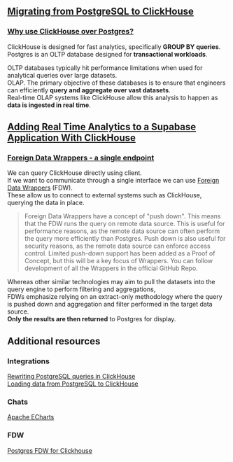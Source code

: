 ## [Migrating from PostgreSQL to ClickHouse](https://clickhouse.com/docs/en/migrations/postgresql/overview)
### [Why use ClickHouse over Postgres?](https://clickhouse.com/docs/en/migrations/postgresql/overview#why-use-clickhouse-over-postgres)
ClickHouse is designed for fast analytics, specifically **GROUP BY queries**.   
Postgres is an OLTP database designed for **transactional workloads**.   

OLTP databases typically hit performance limitations when used for analytical queries over large datasets.   
OLAP. The primary objective of these databases is to ensure that engineers can efficiently **query and aggregate over vast datasets**.    
Real-time OLAP systems like ClickHouse allow this analysis to happen as **data is ingested in real time**.

## [Adding Real Time Analytics to a Supabase Application With ClickHouse](https://clickhouse.com/blog/adding-real-time-analytics-to-a-supabase-application)
### [Foreign Data Wrappers - a single endpoint](https://clickhouse.com/blog/adding-real-time-analytics-to-a-supabase-application#foreign-data-wrappers---a-single-endpoint)
We can query ClickHouse directly using client.    
If we want to communicate through a single interface we can use [Foreign Data Wrappers](https://supabase.com/blog/postgres-foreign-data-wrappers-rust) (FDW).    
These allow us to connect to external systems such as ClickHouse, querying the data in place.  

> Foreign Data Wrappers have a concept of "push down". This means that the FDW runs the query on remote data source. This is useful for performance reasons, as the remote data source can often perform the query more efficiently than Postgres. Push down is also useful for security reasons, as the remote data source can enforce access control. Limited push-down support has been added as a Proof of Concept, but this will be a key focus of Wrappers.
> You can follow development of all the Wrappers in the official GitHub Repo.

Whereas other similar technologies may aim to pull the datasets into the query engine to perform filtering and aggregations,    
FDWs emphasize relying on an extract-only methodology where the query is pushed down and aggregation and filter performed in the target data source.    
**Only the results are then returned** to Postgres for display.





## Additional resources
### Integrations
[Rewriting PostgreSQL queries in ClickHouse](https://clickhouse.com/docs/en/migrations/postgresql/rewriting-queries)   
[Loading data from PostgreSQL to ClickHouse](https://clickhouse.com/docs/en/migrations/postgresql/dataset)    

### Chats
[Apache ECharts](https://echarts.apache.org/en/index.html)   

### FDW
[Postgres FDW for Clickhouse](https://github.com/messagebird/clickhouse-postgres-fdw)

